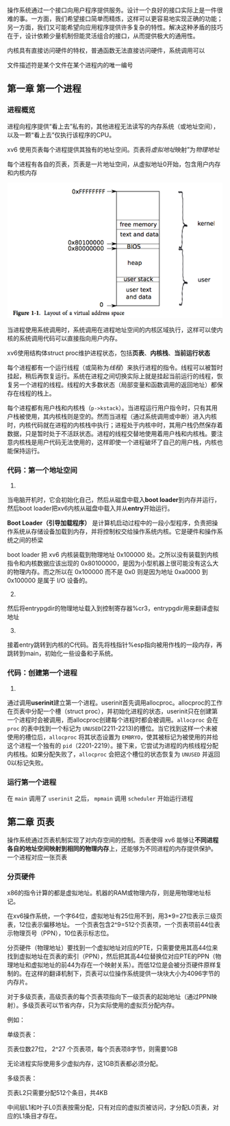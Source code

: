 操作系统通过一个接口向用户程序提供服务。设计一个良好的接口实际上是一件很难的事。一方面，我们希望接口简单而精炼，这样可以更容易地实现正确的功能；另一方面，我们又可能希望向应用程序提供许多复杂的特性。解决这种矛盾的技巧在于，设计依赖少量机制但能灵活组合的接口，从而提供极大的通用性。

内核具有直接访问硬件的特权，普通函数无法直接访问硬件，系统调用可以

文件描述符是某个文件在某个进程内的唯一编号



## 第一章 第一个进程

### 进程概览

进程向程序提供“看上去”私有的，其他进程无法读写的内存系统（或地址空间），以及一颗“看上去”仅执行该程序的CPU。

xv6 使用页表每个进程提供其独有的地址空间。页表将*虚拟地址*映射”为*物理地址*

每个进程有各自的页表，页表是一片地址空间，从虚拟地址0开始，包含用户内存和内核内存

![image-20250910125102424](imgs\f1.png)

当进程使用系统调用时，系统调用在进程地址空间的内核区域执行，这样可以使内核的系统调用代码可以直接指向用户内存。

xv6使用结构体struct proc维护进程状态，包括**页表**、**内核栈**、**当前运行状态**

每个进程都有一个运行线程（或简称为*线程*）来执行进程的指令。线程可以被暂时挂起，稍后再恢复运行。系统在进程之间切换实际上就是挂起当前运行的线程，恢复另一个进程的线程。线程的大多数状态（局部变量和函数调用的返回地址）都保存在线程的栈上。

每个进程都有用户栈和内核栈（`p->kstack`）。当进程运行用户指令时，只有其用户栈被使用，其内核栈则是空的。然而当进程（通过系统调用或中断）进入内核时，内核代码就在进程的内核栈中执行；进程处于内核中时，其用户栈仍然保存着数据，只是暂时处于不活跃状态。进程的线程交替地使用着用户栈和内核栈。要注意内核栈是用户代码无法使用的，这样即使一个进程破坏了自己的用户栈，内核也能保持运行。

### 代码：第一个地址空间

1. 

当电脑开机时，它会初始化自己，然后从磁盘中载入**boot loader**到内存并运行，然后boot loader把xv6内核从磁盘中载入并从**entry**开始运行。

**Boot Loader（引导加载程序）** 是计算机启动过程中的一段小型程序，负责把操作系统从存储设备加载到内存，并将控制权交给操作系统内核。它是硬件和操作系统之间的桥梁

boot loader 把 xv6 内核装载到物理地址 0x100000 处。之所以没有装载到内核指令和内核数据应该出现的 0x80100000，是因为小型机器上很可能没有这么大的物理内存。而之所以在 0x100000 而不是 0x0 则是因为地址 0xa0000 到 0x100000 是属于 I/O 设备的。

2. 

   然后将entrypgdir的物理地址载入到控制寄存器%cr3，entrypgdir用来翻译虚拟地址

3. 

   接着entry跳转到内核的C代码。首先将栈指针%esp指向被用作栈的一段内存，再跳转到main，初始化一些设备和子系统。

   

### 代码：创建第一个进程

1. 

   通过调用**userinit**建立第一个进程。userinit首先调用allocproc。allocproc的工作在页表中分配一个槽（struct proc），并初始化进程的状态，userinit只在创建第一个进程时会被调用，而allocproc创建每个进程时都会被调用。`allocproc` 会在 `proc` 的表中找到一个标记为 `UNUSED`(2211-2213)的槽位。当它找到这样一个未被使用的槽位后，`allocproc` 将其状态设置为 `EMBRYO`，使其被标记为被使用的并给这个进程一个独有的 `pid`（2201-2219）。接下来，它尝试为进程的内核线程分配内核栈。如果分配失败了，`allocproc` 会把这个槽位的状态恢复为 `UNUSED` 并返回0以标记失败。





### 运行第一个进程

在 `main` 调用了 `userinit` 之后， `mpmain` 调用 `scheduler` 开始运行进程


## 第二章 页表

操作系统通过页表机制实现了对内存空间的控制。页表使得 xv6 能够让**不同进程各自的地址空间映射到相同的物理内存**上，还能够为不同进程的内存提供保护。 一个进程对应一张页表


### 分页硬件
x86的指令计算的都是虚拟地址。机器的RAM或物理内存，则是用物理地址标记。

在xv6操作系统，一个字64位，虚拟地址有25位用不到，用3*9=27位表示三级页表，12位表示偏移地址。
一个页表包含2^9=512个页表项，一个页表项前44位表示物理页号（PPN），10位表示标志位。

分页硬件（物理地址）要找到一个虚拟地址对应的PTE，只需要使用其高44位来找到虚拟地址在页表的索引（PPN），然后把其高44位替换位对应PTE的PPN（物理地址和虚拟地址的前44为存在一个映射关系）。而低12位是会被分页硬件原样复制的。在这样的翻译机制下，页表可以位操作系统提供一块块大小为4096字节的内存片。

对于多级页表，高级页表的每个页表项指向下一级页表的起始地址（通过PPN映射）。多级页表可以节省内存，只为实际使用的虚拟页分配内存。

例如：

单级页表：

页表位数27位， 2^27 个页表项，每个页表项8字节，则需要1GB

无论进程实际使用多少虚拟内存，这1GB页表都必须分配。

多级页表：

页表L2只需要分配512个条目，共4KB

中间层L1和叶子L0页表按需分配，只有对应的虚拟页被访问，才分配L0页表，对应的L1条目才存在。